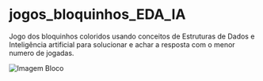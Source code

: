 # jogos_bloquinhos_EDA_IA
Jogo dos bloquinhos coloridos usando conceitos de Estruturas de Dados e Inteligência artificial para solucionar e achar a resposta com o menor numero de jogadas.


![Imagem Bloco](https://github.com/fellipespfc/jogos_bloquinhos_EDA_IA/blob/master/imagem%20bloquinhos.JPG)



